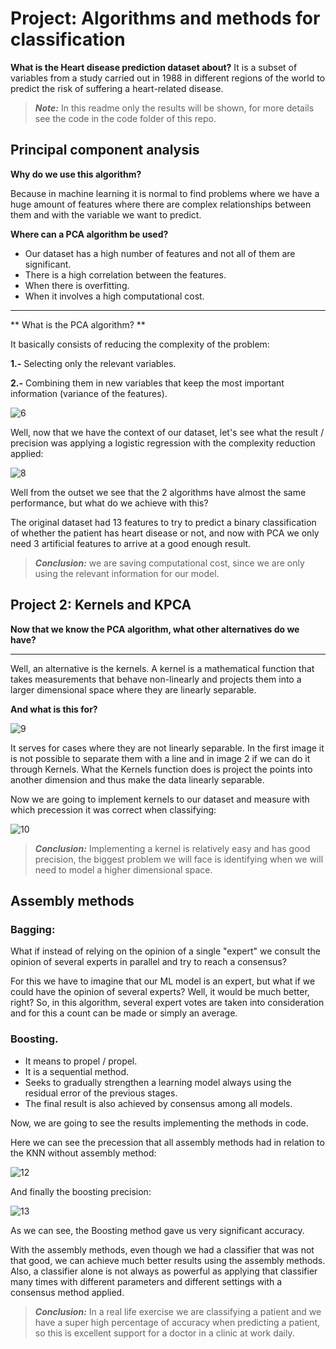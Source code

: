 # Project: Algorithms and methods for classification
 
**What is the Heart disease prediction dataset about?** It is a subset of variables from a study carried out in 1988 in different regions of the world to predict the risk of suffering a heart-related disease.
 
>**_Note:_** In this readme only the results will be shown, for more details see the code in the code folder of this repo.
 
## Principal component analysis
 
**Why do we use this algorithm?**
 
 Because in machine learning it is normal to find problems where we have a huge amount of features where there are complex relationships between them and with the variable we want to predict.
 
**Where can a PCA algorithm be used?**
 
* Our dataset has a high number of features and not all of them are significant.
* There is a high correlation between the features.
* When there is overfitting.
* When it involves a high computational cost.
 
---
 
** What is the PCA algorithm? **
 
It basically consists of reducing the complexity of the problem:
 
**1.-** Selecting only the relevant variables.
 
**2.-** Combining them in new variables that keep the most important information (variance of the features).
 
![6](https://user-images.githubusercontent.com/63415652/103370614-dc802b80-4a92-11eb-94f3-8603c15c4953.PNG)
 
Well, now that we have the context of our dataset, let's see what the result / precision was applying a logistic regression with the complexity reduction applied:
 
![8](https://user-images.githubusercontent.com/63415652/103371135-4f3dd680-4a94-11eb-9f04-e409c3c9587b.PNG)
 
Well from the outset we see that the 2 algorithms have almost the same performance, but what do we achieve with this?
 
The original dataset had 13 features to try to predict a binary classification of whether the patient has heart disease or not, and now with PCA we only need 3 artificial features to arrive at a good enough result.
 
 >**_Conclusion:_** we are saving computational cost, since we are only using the relevant information for our model.
 
## Project 2: Kernels and KPCA
 
**Now that we know the PCA algorithm, what other alternatives do we have?**
 
---
 
Well, an alternative is the kernels. A kernel is a mathematical function that takes measurements that behave non-linearly and projects them into a larger dimensional space where they are linearly separable.
 
**And what is this for?**
 
![9](https://user-images.githubusercontent.com/63415652/103372032-93ca7180-4a96-11eb-8c4b-28ae4ffc6020.PNG)
 
It serves for cases where they are not linearly separable. In the first image it is not possible to separate them with a line and in image 2 if we can do it through Kernels. What the Kernels function does is project the points into another dimension and thus make the data linearly separable.
 
Now we are going to implement kernels to our dataset and measure with which precession it was correct when classifying:
 
![10](https://user-images.githubusercontent.com/63415652/103372281-32ef6900-4a97-11eb-8c9b-d4fb4f3abf94.PNG)
 
> **_Conclusion:_** Implementing a kernel is relatively easy and has good precision, the biggest problem we will face is identifying when we will need to model a higher dimensional space.
 
## Assembly methods
 
### Bagging:
 
What if instead of relying on the opinion of a single "expert" we consult the opinion of several experts in parallel and try to reach a consensus?
 
For this we have to imagine that our ML model is an expert, but what if we could have the opinion of several experts? Well, it would be much better, right? So, in this algorithm, several expert votes are taken into consideration and for this a count can be made or simply an average.
 
### Boosting.
 
* It means to propel / propel.
* It is a sequential method.
* Seeks to gradually strengthen a learning model always using the residual error of the previous stages.
* The final result is also achieved by consensus among all models.
 
Now, we are going to see the results implementing the methods in code.
 
Here we can see the precession that all assembly methods had in relation to the KNN without assembly method:
 
![12](https://user-images.githubusercontent.com/63415652/103423141-a910d000-4b6a-11eb-8255-38255ac7a2bc.PNG)
 
And finally the boosting precision:
 
![13](https://user-images.githubusercontent.com/63415652/103423142-aa41fd00-4b6a-11eb-8f84-c6e2682d0bad.PNG)
 
As we can see, the Boosting method gave us very significant accuracy.
 
With the assembly methods, even though we had a classifier that was not that good, we can achieve much better results using the assembly methods. Also, a classifier alone is not always as powerful as applying that classifier many times with different parameters and different settings with a consensus method applied.
 
>**_Conclusion:_** In a real life exercise we are classifying a patient and we have a super high percentage of accuracy when predicting a patient, so this is excellent support for a doctor in a clinic at work daily.
